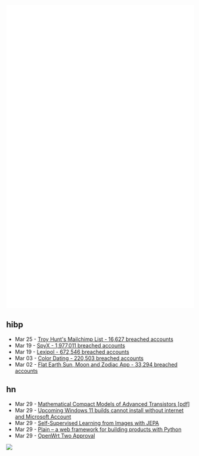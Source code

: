 ![Metrics](https://raw.githubusercontent.com/phixion/phixion/master/metrics.svg)

## hibp

<!--
for https://github.com/phixion/phixion/blob/main/.github/workflows/feeds.yml
-->
<!--START_SECTION:haveibeenpwnd-->
- Mar 25 - [Troy Hunt's Mailchimp List - 16,627 breached accounts](https://haveibeenpwned.com/PwnedWebsites#TroyHuntMailchimpList)
- Mar 19 - [SpyX - 1,977,011 breached accounts](https://haveibeenpwned.com/PwnedWebsites#SpyX)
- Mar 19 - [Lexipol - 672,546 breached accounts](https://haveibeenpwned.com/PwnedWebsites#Lexipol)
- Mar 03 - [Color Dating - 220,503 breached accounts](https://haveibeenpwned.com/PwnedWebsites#ColorDating)
- Mar 02 - [Flat Earth Sun, Moon and Zodiac App - 33,294 breached accounts](https://haveibeenpwned.com/PwnedWebsites#FlatEarthDave)
<!--END_SECTION:haveibeenpwnd-->

## hn

<!--
for https://github.com/phixion/phixion/blob/main/.github/workflows/feeds.yml
-->
<!--START_SECTION:hn-->
- Mar 29 - [Mathematical Compact Models of Advanced Transistors [pdf]](https://www2.eecs.berkeley.edu/Pubs/TechRpts/2018/EECS-2018-24.pdf)
- Mar 29 - [Upcoming Windows 11 builds cannot install without internet and Microsoft Account](https://infosec.exchange/@wdormann/114242475168860209)
- Mar 29 - [Self-Supervised Learning from Images with JEPA](https://arxiv.org/abs/2301.08243)
- Mar 29 - [Plain – a web framework for building products with Python](https://plainframework.com/)
- Mar 29 - [OpenWrt Two Approval](https://openwrt.org/voting/2025-02-12-openwrt-two)
<!--END_SECTION:hn-->

<!--
for https://yhype.me
-->
![](https://hit.yhype.me/github/profile?user_id=13013670)
